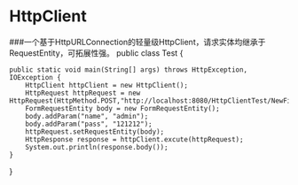 ﻿# HttpClient
###一个基于HttpURLConnection的轻量级HttpClient，请求实体均继承于RequestEntity，可拓展性强。
public class Test {

	public static void main(String[] args) throws HttpException, IOException {
		HttpClient httpClient = new HttpClient();
		HttpRequest httpRequest = new	HttpRequest(HttpMethod.POST,"http://localhost:8080/HttpClientTest/NewFile.jsp");
		FormRequestEntity body = new FormRequestEntity();
		body.addParam("name", "admin");
		body.addParam("pass", "121212");
		httpRequest.setRequestEntity(body);
		HttpResponse response = httpClient.excute(httpRequest);
		System.out.println(response.body());
	}
}



